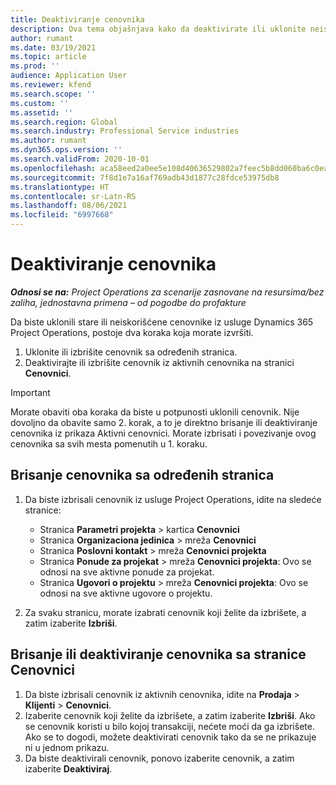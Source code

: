 ```yaml
---
title: Deaktiviranje cenovnika
description: Ova tema objašnjava kako da deaktivirate ili uklonite neiskorišćene ili stare cenovnike.
author: rumant
ms.date: 03/19/2021
ms.topic: article
ms.prod: ''
audience: Application User
ms.reviewer: kfend
ms.search.scope: ''
ms.custom: ''
ms.assetid: ''
ms.search.region: Global
ms.search.industry: Professional Service industries
ms.author: rumant
ms.dyn365.ops.version: ''
ms.search.validFrom: 2020-10-01
ms.openlocfilehash: aca58eed2a0ee5e108d40636529802a7feec5b8dd060ba6c0eabc6d0b92b2e2f
ms.sourcegitcommit: 7f8d1e7a16af769adb43d1877c28fdce53975db8
ms.translationtype: HT
ms.contentlocale: sr-Latn-RS
ms.lasthandoff: 08/06/2021
ms.locfileid: "6997668"
---
```

# <a name="deactivate-price-lists"></a>Deaktiviranje cenovnika 

_**Odnosi se na:** Project Operations za scenarije zasnovane na resursima/bez zaliha, jednostavna primena – od pogodbe do profakture_

Da biste uklonili stare ili neiskorišćene cenovnike iz usluge Dynamics 365 Project Operations, postoje dva koraka koja morate izvršiti. 

1. Uklonite ili izbrišite cenovnik sa određenih stranica.
2. Deaktivirajte ili izbrišite cenovnik iz aktivnih cenovnika na stranici **Cenovnici**.

>[!IMPORTANT]
> Morate obaviti oba koraka da biste u potpunosti uklonili cenovnik. Nije dovoljno da obavite samo 2. korak, a to je direktno brisanje ili deaktiviranje cenovnika iz prikaza Aktivni cenovnici. Morate izbrisati i povezivanje ovog cenovnika sa svih mesta pomenutih u 1. koraku.

## <a name="delete-the-price-list-from-specific-pages"></a>Brisanje cenovnika sa određenih stranica
1. Da biste izbrisali cenovnik iz usluge Project Operations, idite na sledeće stranice:  

      - Stranica **Parametri projekta** > kartica **Cenovnici**
      - Stranica **Organizaciona jedinica** > mreža **Cenovnici**
      - Stranica **Poslovni kontakt** > mreža **Cenovnici projekta**
      - Stranica **Ponude za projekat** > mreža **Cenovnici projekta**: Ovo se odnosi na sve aktivne ponude za projekat.
      - Stranica **Ugovori o projektu** > mreža **Cenovnici projekta**: Ovo se odnosi na sve aktivne ugovore o projektu.

 2. Za svaku stranicu, morate izabrati cenovnik koji želite da izbrišete, a zatim izaberite **Izbriši**. 
 
## <a name="delete-or-deactivate-the-price-list-from-the-price-lists-page"></a>Brisanje ili deaktiviranje cenovnika sa stranice Cenovnici
 
1. Da biste izbrisali cenovnik iz aktivnih cenovnika, idite na **Prodaja** > **Klijenti** > **Cenovnici**. 
2. Izaberite cenovnik koji želite da izbrišete, a zatim izaberite **Izbriši**. Ako se cenovnik koristi u bilo kojoj transakciji, nećete moći da ga izbrišete. Ako se to dogodi, možete deaktivirati cenovnik tako da se ne prikazuje ni u jednom prikazu. 
3. Da biste deaktivirali cenovnik, ponovo izaberite cenovnik, a zatim izaberite **Deaktiviraj**.   
